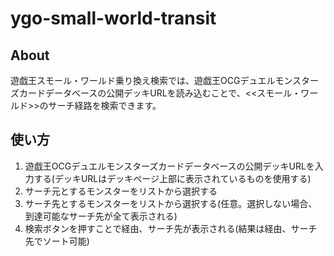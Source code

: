 # ygo-small-world-transit

## About

遊戯王スモール・ワールド乗り換え検索では、遊戯王OCGデュエルモンスターズカードデータベースの公開デッキURLを読み込むことで、<<スモール・ワールド>>のサーチ経路を検索できます。

## 使い方

1. 遊戯王OCGデュエルモンスターズカードデータベースの公開デッキURLを入力する(デッキURLはデッキページ上部に表示されているものを使用する)
2. サーチ元とするモンスターをリストから選択する
3. サーチ先とするモンスターをリストから選択する(任意。選択しない場合、到達可能なサーチ先が全て表示される)
4. 検索ボタンを押すことで経由、サーチ先が表示される(結果は経由、サーチ先でソート可能)
